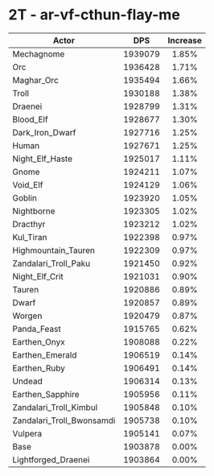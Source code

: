 # 2T - ar-vf-cthun-flay-me
| Actor | DPS | Increase |
|---|:---:|:---:|
|Mechagnome|1939079|1.85%|
|Orc|1936428|1.71%|
|Maghar_Orc|1935494|1.66%|
|Troll|1930188|1.38%|
|Draenei|1928799|1.31%|
|Blood_Elf|1928677|1.30%|
|Dark_Iron_Dwarf|1927716|1.25%|
|Human|1927671|1.25%|
|Night_Elf_Haste|1925017|1.11%|
|Gnome|1924211|1.07%|
|Void_Elf|1924129|1.06%|
|Goblin|1923920|1.05%|
|Nightborne|1923305|1.02%|
|Dracthyr|1923212|1.02%|
|Kul_Tiran|1922398|0.97%|
|Highmountain_Tauren|1922309|0.97%|
|Zandalari_Troll_Paku|1921450|0.92%|
|Night_Elf_Crit|1921031|0.90%|
|Tauren|1920886|0.89%|
|Dwarf|1920857|0.89%|
|Worgen|1920479|0.87%|
|Panda_Feast|1915765|0.62%|
|Earthen_Onyx|1908088|0.22%|
|Earthen_Emerald|1906519|0.14%|
|Earthen_Ruby|1906491|0.14%|
|Undead|1906314|0.13%|
|Earthen_Sapphire|1905956|0.11%|
|Zandalari_Troll_Kimbul|1905848|0.10%|
|Zandalari_Troll_Bwonsamdi|1905738|0.10%|
|Vulpera|1905141|0.07%|
|Base|1903878|0.00%|
|Lightforged_Draenei|1903864|0.00%|
